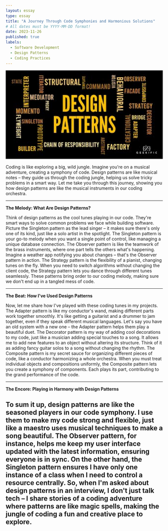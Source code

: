 ```yaml
---
layout: essay
type: essay
title: "A Journey Through Code Symphonies and Harmonious Solutions"
# All dates must be YYYY-MM-DD format!
date: 2023-11-26
published: true
labels:
  - Software Development
  - Design Patterns
  - Coding Practices
---
```


<img width="650px" class="rounded float-start pe-4" src="../img/mqdefault.jpg">



Coding is like exploring a big, wild jungle. Imagine you're on a musical adventure, creating a symphony of code. Design patterns are like musical notes – they guide us through the coding jungle,
 helping us solve tricky problems in a smart way. Let me take you through this journey, showing you how design patterns are like the musical instruments in our coding orchestra.



---

**The Melody: What Are Design Patterns?**

Think of design patterns as the cool tunes playing in our code. They're smart ways to solve common problems we face while building software. Picture the Singleton pattern as the lead singer – it makes sure there's only one of its kind,
 just like a solo artist in the spotlight. The Singleton pattern is your go-to melody when you want a single point of control, like managing a unique database connection. The Observer pattern is like the teamwork of the brass instruments,
  where one part tells the others what's happening. Imagine a weather app notifying you about changes – that's the Observer pattern in action. The Strategy pattern is the flexibility of a pianist, changing tunes on the fly.
  When you need to switch algorithms without changing the client code, the Strategy pattern lets you dance through different tunes seamlessly. These patterns bring order to our coding melody, making sure we don't end up in a tangled mess of code.

---

**The Beat: How I've Used Design Patterns**

Now, let me share how I've played with these coding tunes in my projects. The Adapter pattern is like my conductor's wand, making different parts work together smoothly. It's like getting a guitarist and a drummer to jam together, even if they speak different musical languages.
Let's say you have an old system with a new one – the Adapter pattern helps them play a beautiful duet. The Decorator pattern is my way of adding cool decorations to my code, just like a musician adding special touches to a song. It allows me to add new features to an object without altering its structure.
Think of it as adding fancy guitar solos to a song without changing the rhythm. The Composite pattern is my secret sauce for organizing different pieces of code, like a conductor harmonizing a whole orchestra. When you must treat individual objects and compositions uniformly,
the Composite pattern lets you create a symphony of components. Each plays its part, contributing to the grand performance of the code.

---

**The Encore: Playing in Harmony with Design Patterns**

To sum it up, design patterns are like the seasoned players in our code symphony. I use them to make my code strong and flexible, just like a maestro uses musical techniques to make a song beautiful. The Observer pattern, for instance, helps me keep my user interface updated with the latest information, ensuring everyone is in sync.
On the other hand, the Singleton pattern ensures I have only one instance of a class when I need to control a resource centrally. So, when I'm asked about design patterns in an interview, I don't just talk tech – I share stories of a coding adventure where patterns are like magic spells, making the jungle of coding a fun and creative place to explore.
---

